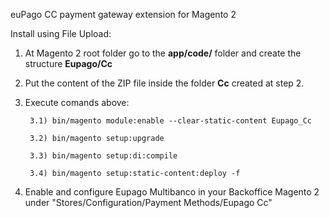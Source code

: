 euPago CC payment gateway extension for Magento 2


Install using File Upload:


1) At Magento 2 root folder go to the **app/code/** folder and create the structure **Eupago/Cc**

2) Put the content of the ZIP file inside the folder **Cc** created at step 2.

3) Execute comands above:

		3.1) bin/magento module:enable --clear-static-content Eupago_Cc

		3.2) bin/magento setup:upgrade

		3.3) bin/magento setup:di:compile

		3.4) bin/magento setup:static-content:deploy -f
  

4) Enable and configure Eupago Multibanco in your Backoffice Magento 2 under "Stores/Configuration/Payment Methods/Eupago Cc"

